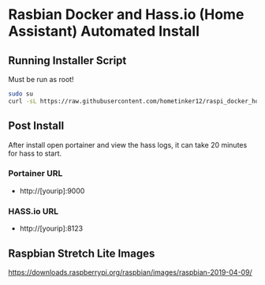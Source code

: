 # Rasbian Docker and Hass.io (Home Assistant) Automated Install


## Running Installer Script
Must be run as root!
```bash
sudo su
curl -sL https://raw.githubusercontent.com/hometinker12/raspi_docker_homeassistant/master/initialsetup_install.sh | bash -s
```

## Post Install
After install open portainer and view the hass logs, it can take 20 minutes for hass to start.
### Portainer URL
  * http://[yourip]:9000
### HASS.io URL
  * http://[yourip]:8123

## Raspbian Stretch Lite Images
https://downloads.raspberrypi.org/raspbian/images/raspbian-2019-04-09/
